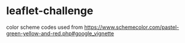 # leaflet-challenge

color scheme codes used from https://www.schemecolor.com/pastel-green-yellow-and-red.php#google_vignette
